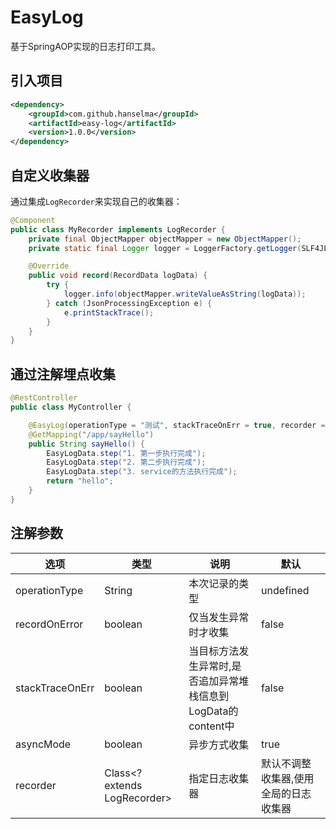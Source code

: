 # EasyLog

基于SpringAOP实现的日志打印工具。

## 引入项目

```xml
<dependency>
	<groupId>com.github.hanselma</groupId>
	<artifactId>easy-log</artifactId>
	<version>1.0.0</version>
</dependency>
```

## 自定义收集器

通过集成`LogRecorder`来实现自己的收集器：

```java
@Component
public class MyRecorder implements LogRecorder {
    private final ObjectMapper objectMapper = new ObjectMapper();
    private static final Logger logger = LoggerFactory.getLogger(SLF4JLogger.class);

    @Override
    public void record(RecordData logData) {
        try {
            logger.info(objectMapper.writeValueAsString(logData));
        } catch (JsonProcessingException e) {
            e.printStackTrace();
        }
    }
}
```

## 通过注解埋点收集

```java
@RestController
public class MyController {

    @EasyLog(operationType = "测试", stackTraceOnErr = true, recorder = MyRecorder.class)
    @GetMapping("/app/sayHello")
    public String sayHello() {
        EasyLogData.step("1. 第一步执行完成");
        EasyLogData.step("2. 第二步执行完成");
        EasyLogData.step("3. service的方法执行完成");
        return "hello";
    }
}
```

## 注解参数

| 选项            | 类型                         | 说明                                                         | 默认                                  |
| --------------- | ---------------------------- | ------------------------------------------------------------ | ------------------------------------- |
| operationType   | String                       | 本次记录的类型                                               | undefined                             |
| recordOnError   | boolean                      | 仅当发生异常时才收集                                         | false                                 |
| stackTraceOnErr | boolean                      | 当目标方法发生异常时,是否追加异常堆栈信息到LogData的content中 | false                                 |
| asyncMode       | boolean                      | 异步方式收集                                                 | true                                  |
| recorder        | Class<? extends LogRecorder> | 指定日志收集器                                               | 默认不调整收集器,使用全局的日志收集器 |

